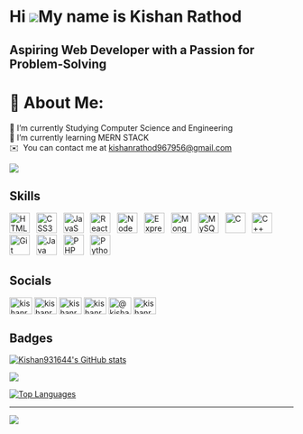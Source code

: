Hi ![](https://user-images.githubusercontent.com/18350557/176309783-0785949b-9127-417c-8b55-ab5a4333674e.gif)My name is Kishan Rathod
=====================================================================================================================================

## Aspiring Web Developer with a Passion for Problem-Solving

# 💫 About Me:
🔭 I’m currently Studying Computer Science and Engineering<br>🌱 I’m currently learning MERN STACK<br>✉️  You can contact me at [kishanrathod967956@gmail.com](mailto:kishanrathod967956@gmail.com)

<a href="https://www.github.com/Kishan931644" target="_blank" rel="noreferrer"><img
src="https://img.shields.io/github/followers/Kishan931644?logo=github&style=for-the-badge&color=0891b2&labelColor=1c1917" /></a>

## Skills
<p align="left">
    <a href="https://developer.mozilla.org/en-US/docs/Glossary/HTML5" target="_blank" rel="noreferrer"><img
            src="https://raw.githubusercontent.com/danielcranney/readme-generator/main/public/icons/skills/html5-colored.svg"
            width="36" height="36" alt="HTML5" /></a>&nbsp;&nbsp;
    <a href="https://www.w3.org/TR/CSS/#css" target="_blank" rel="noreferrer"><img
            src="https://raw.githubusercontent.com/danielcranney/readme-generator/main/public/icons/skills/css3-colored.svg"
            width="36" height="36" alt="CSS3" /></a>&nbsp;&nbsp;
    <a href="https://developer.mozilla.org/en-US/docs/Web/JavaScript" target="_blank" rel="noreferrer"><img
            src="https://raw.githubusercontent.com/danielcranney/readme-generator/main/public/icons/skills/javascript-colored.svg"
            width="36" height="36" alt="JavaScript" /></a>&nbsp;&nbsp;
    <a href="https://reactjs.org/" target="_blank" rel="noreferrer"><img
            src="https://raw.githubusercontent.com/danielcranney/readme-generator/main/public/icons/skills/react-colored.svg"
            width="36" height="36" alt="React" /></a>&nbsp;&nbsp;
    <a href="https://nodejs.org/en/" target="_blank" rel="noreferrer"><img
            src="https://raw.githubusercontent.com/danielcranney/readme-generator/main/public/icons/skills/nodejs-colored.svg"
            width="36" height="36" alt="NodeJS" /></a>&nbsp;&nbsp;
    <a href="https://expressjs.com/" target="_blank" rel="noreferrer"><img
            src="https://raw.githubusercontent.com/danielcranney/readme-generator/main/public/icons/skills/express-colored.svg"
            width="36" height="36" alt="Express" /></a>&nbsp;&nbsp;
    <a href="https://www.mongodb.com/" target="_blank" rel="noreferrer"><img
            src="https://raw.githubusercontent.com/danielcranney/readme-generator/main/public/icons/skills/mongodb-colored.svg"
            width="36" height="36" alt="MongoDB" /></a>&nbsp;&nbsp;
    <a href="https://www.mysql.com/" target="_blank" rel="noreferrer"><img
            src="https://raw.githubusercontent.com/danielcranney/readme-generator/main/public/icons/skills/mysql-colored.svg"
            width="36" height="36" alt="MySQL" /></a>&nbsp;&nbsp;
    <a href="https://docs.microsoft.com/en-us/cpp/?view=msvc-170" target="_blank" rel="noreferrer"><img
            src="https://raw.githubusercontent.com/danielcranney/readme-generator/main/public/icons/skills/c-colored.svg"
            width="36" height="36" alt="C" /></a>&nbsp;&nbsp;
    <a href="https://docs.microsoft.com/en-us/cpp/?view=msvc-170" target="_blank" rel="noreferrer"><img
            src="https://raw.githubusercontent.com/danielcranney/readme-generator/main/public/icons/skills/cplusplus-colored.svg"
            width="36" height="36" alt="C++" /></a>&nbsp;&nbsp;
    <a href="https://git-scm.com/" target="_blank" rel="noreferrer"><img
            src="https://raw.githubusercontent.com/danielcranney/readme-generator/main/public/icons/skills/git-colored.svg"
            width="36" height="36" alt="Git" /></a>&nbsp;&nbsp;
    <a href="https://www.oracle.com/java/" target="_blank" rel="noreferrer"><img
            src="https://raw.githubusercontent.com/danielcranney/readme-generator/main/public/icons/skills/java-colored.svg"
            width="36" height="36" alt="Java" /></a>&nbsp;&nbsp;
    <a href="https://www.php.net/" target="_blank" rel="noreferrer"><img
            src="https://raw.githubusercontent.com/danielcranney/readme-generator/main/public/icons/skills/php-colored.svg"
            width="36" height="36" alt="PHP" /></a>&nbsp;&nbsp;
    <a href="https://www.python.org/" target="_blank" rel="noreferrer"><img
            src="https://raw.githubusercontent.com/danielcranney/readme-generator/main/public/icons/skills/python-colored.svg"
            width="36" height="36" alt="Python" /></a>&nbsp;&nbsp;
</p>

## Socials

<p align="left">
<a href="https://twitter.com/kishanr967956" target="blank"><img align="center" src="https://raw.githubusercontent.com/rahuldkjain/github-profile-readme-generator/master/src/images/icons/Social/twitter.svg" alt="kishanr967956" height="30" width="40" /></a>
<a href="https://linkedin.com/in/kishanrathod967956" target="blank"><img align="center" src="https://raw.githubusercontent.com/rahuldkjain/github-profile-readme-generator/master/src/images/icons/Social/linked-in-alt.svg" alt="kishanrathod967956" height="30" width="40" /></a>
<a href="https://fb.com/kishanrathod_967956" target="blank"><img align="center" src="https://raw.githubusercontent.com/rahuldkjain/github-profile-readme-generator/master/src/images/icons/Social/facebook.svg" alt="kishanrathod_967956" height="30" width="40" /></a>
<a href="https://instagram.com/kishanrathod_967956" target="blank"><img align="center" src="https://raw.githubusercontent.com/rahuldkjain/github-profile-readme-generator/master/src/images/icons/Social/instagram.svg" alt="kishanrathod_967956" height="30" width="40" /></a>
<a href="https://medium.com/@kishanrathod967956" target="blank"><img align="center" src="https://raw.githubusercontent.com/rahuldkjain/github-profile-readme-generator/master/src/images/icons/Social/medium.svg" alt="@kishanrathod967956" height="30" width="40" /></a>
<a href="https://www.leetcode.com/kishanrathod967956" target="blank"><img align="center" src="https://raw.githubusercontent.com/rahuldkjain/github-profile-readme-generator/master/src/images/icons/Social/leet-code.svg" alt="kishanrathod967956" height="30" width="40" /></a>
</p>

## Badges
<a href="http://www.github.com/Kishan931644"><img src="https://github-readme-stats.vercel.app/api?username=Kishan931644&show_icons=true&hide=&count_private=true&title_color=f97316&text_color=0f172a&icon_color=ef4444&bg_color=ffffff&hide_border=true&show_icons=true" alt="Kishan931644's GitHub stats" /></a>

<a href="http://www.github.com/Kishan931644"><img src="https://github-readme-streak-stats.herokuapp.com/?user=Kishan931644&stroke=0f172a&background=ffffff&ring=f97316&fire=f97316&currStreakNum=0f172a&currStreakLabel=f97316&sideNums=0f172a&sideLabels=0f172a&dates=0f172a&hide_border=true" /></a>

<a href="https://github.com/Kishan931644" align="left"><img src="https://github-readme-stats.vercel.app/api/top-langs/?username=Kishan931644&langs_count=10&title_color=f97316&text_color=0f172a&icon_color=ef4444&bg_color=ffffff&hide_border=true&locale=en&custom_title=Top%20%Languages" alt="Top Languages" /></a>

---
[![](https://visitcount.itsvg.in/api?id=Kishan931644&icon=0&color=0)](https://visitcount.itsvg.in)
